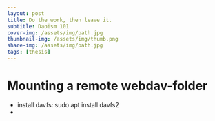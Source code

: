 ```yaml
---
layout: post
title: Do the work, then leave it.
subtitle: Daoism 101
cover-img: /assets/img/path.jpg
thumbnail-img: /assets/img/thumb.png
share-img: /assets/img/path.jpg
tags: [thesis]
---
```

# Mounting a remote webdav-folder

* install davfs: sudo apt install davfs2
* 

